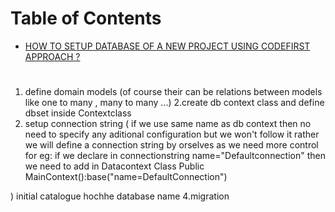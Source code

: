 # Table of Contents  
- [HOW TO SETUP DATABASE OF A NEW PROJECT USING CODEFIRST APPROACH ?](#SETUPDATABASE) 


<a name="SETUPDATABASE"/>
   
# 
1. define domain models (of course their can be relations between models like one to many , many to many ...)
2.create db context class and define dbset inside Contextclass
3. setup connection string 
(
if we use same name as db context then no need to specify any aditional configuration but we won't follow it 
rather we will define a connection string by orselves as we need more control 
for eg: if we declare in connectionstring name="Defaultconnection" then we need to add in Datacontext Class
Public MainContext():base("name=DefaultConnection")

)
initial catalogue hochhe database name
4.migration 

